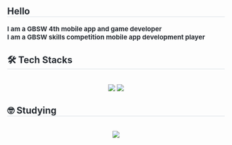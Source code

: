 <div style="text-align: left;"> 
<h2 style="border-bottom: 1px solid #d8dee4; color: #282d33;"> Hello </h2>  
    <div style="font-weight: 700; font-size: 15px; text-align: left; color: #282d33;"> I am a GBSW 4th mobile app and game developer </div>
    <div style="font-weight: 700; font-size: 15px; text-align: left; color: #282d33;"> I am a GBSW skills competition mobile app development player </div>
</div>
<div style="text-align: left;">
<h2 style="border-bottom: 1px solid #d8dee4; color: #282d33;"> 🛠️ Tech Stacks </h2> <br> 
<div  align= "center">
      <img src="https://img.shields.io/badge/Flutter-02569B?style=for-the-badge&logo=Flutter&logoColor=white">
 <img src="https://img.shields.io/badge/Unity-000000?style=for-the-badge&logo=Unity&logoColor=white">
</div>
</div>
<div style="text-align: left;">
<h2 style="border-bottom: 1px solid #d8dee4; color: #282d33;"> 🤓 Studying </h2> <br> 
<div  align= "center">
      <img src="https://img.shields.io/badge/Swift-F05138?style=for-the-badge&logo=Swift&logoColor=white">
</div>
</div>
